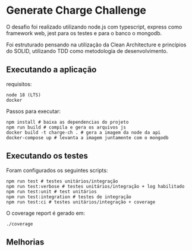 # Generate Charge Challenge

O desafio foi realizado utilizando node.js com typescript, express como framework web, jest para os testes e para o banco o mongodb.

Foi estruturado pensando na utilização da Clean Architecture e princípios do SOLID, utilizando TDD como metodologia de desenvolvimento.

## Executando a aplicação
requisitos:

    node 18 (LTS)
    docker

Passos para executar:

    npm install # baixa as dependencias do projeto
    npm run build # compila e gera os arquivos js
    docker build -t charge-ch . # gera a imagem da node da api
    docker-compose up # levanta a imagem juntamente com o mongodb


## Executando os testes

Foram configurados os seguintes scripts:

    npm run test # testes unitários/integração
    npm run test:verbose # testes unitários/integração + log habilitado
    npm run test:unit # test unitários
    npm run test:integration # testes de integração
    npm run test:ci # testes unitários/integração + coverage
   O coverage report é gerado em:
   

  

    ./coverage



## Melhorias
